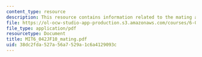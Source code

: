 ```yaml
---
content_type: resource
description: This resource contains information related to the mating algorithm.
file: https://ol-ocw-studio-app-production.s3.amazonaws.com/courses/6-042j-mathematics-for-computer-science-fall-2010/38dc2fda527a56a7529a1c6a4129093c_MIT6_042JF10_mating.pdf
file_type: application/pdf
resourcetype: Document
title: MIT6_042JF10_mating.pdf
uid: 38dc2fda-527a-56a7-529a-1c6a4129093c
---
```

